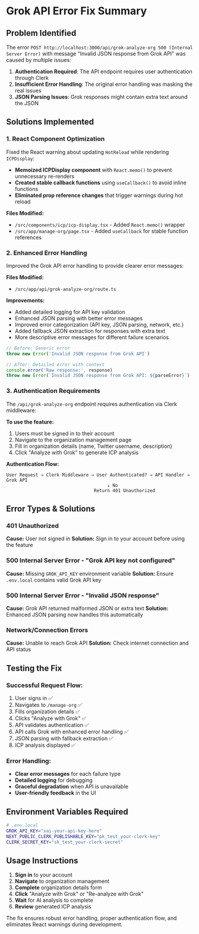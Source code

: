 # Grok API Error Fix Summary

## Problem Identified
The error `POST http://localhost:3000/api/grok-analyze-org 500 (Internal Server Error)` with message "Invalid JSON response from Grok API" was caused by multiple issues:

1. **Authentication Required**: The API endpoint requires user authentication through Clerk
2. **Insufficient Error Handling**: The original error handling was masking the real issues
3. **JSON Parsing Issues**: Grok responses might contain extra text around the JSON

## Solutions Implemented

### 1. **React Component Optimization**
Fixed the React warning about updating `HotReload` while rendering `ICPDisplay`:

- **Memoized ICPDisplay component** with `React.memo()` to prevent unnecessary re-renders
- **Created stable callback functions** using `useCallback()` to avoid inline functions
- **Eliminated prop reference changes** that trigger warnings during hot reload

**Files Modified:**
- `/src/components/icp/icp-display.tsx` - Added `React.memo()` wrapper
- `/src/app/manage-org/page.tsx` - Added `useCallback` for stable function references

### 2. **Enhanced Error Handling**
Improved the Grok API error handling to provide clearer error messages:

**Files Modified:**
- `/src/app/api/grok-analyze-org/route.ts`

**Improvements:**
- Added detailed logging for API key validation
- Enhanced JSON parsing with better error messages
- Improved error categorization (API key, JSON parsing, network, etc.)
- Added fallback JSON extraction for responses with extra text
- More descriptive error messages for different failure scenarios

```typescript
// Before: Generic error
throw new Error('Invalid JSON response from Grok API')

// After: Detailed error with context
console.error('Raw response:', response)
throw new Error(`Invalid JSON response from Grok API: ${parseError}`)
```

### 3. **Authentication Requirements**
The `/api/grok-analyze-org` endpoint requires authentication via Clerk middleware:

**To use the feature:**
1. Users must be signed in to their account
2. Navigate to the organization management page
3. Fill in organization details (name, Twitter username, description)
4. Click "Analyze with Grok" to generate ICP analysis

**Authentication Flow:**
```
User Request → Clerk Middleware → User Authenticated? → API Handler → Grok API
                                      ↓ No
                                 Return 401 Unauthorized
```

## Error Types & Solutions

### 401 Unauthorized
**Cause:** User not signed in
**Solution:** Sign in to your account before using the feature

### 500 Internal Server Error - "Grok API key not configured"
**Cause:** Missing `GROK_API_KEY` environment variable
**Solution:** Ensure `.env.local` contains valid Grok API key

### 500 Internal Server Error - "Invalid JSON response"
**Cause:** Grok API returned malformed JSON or extra text
**Solution:** Enhanced JSON parsing now handles this automatically

### Network/Connection Errors
**Cause:** Unable to reach Grok API
**Solution:** Check internet connection and API status

## Testing the Fix

### Successful Request Flow:
1. User signs in ✅
2. Navigates to `/manage-org` ✅
3. Fills organization details ✅
4. Clicks "Analyze with Grok" ✅
5. API validates authentication ✅
6. API calls Grok with enhanced error handling ✅
7. JSON parsing with fallback extraction ✅
8. ICP analysis displayed ✅

### Error Handling:
- **Clear error messages** for each failure type
- **Detailed logging** for debugging
- **Graceful degradation** when API is unavailable
- **User-friendly feedback** in the UI

## Environment Variables Required
```bash
# .env.local
GROK_API_KEY="xai-your-api-key-here"
NEXT_PUBLIC_CLERK_PUBLISHABLE_KEY="pk_test_your-clerk-key"
CLERK_SECRET_KEY="sk_test_your-clerk-secret"
```

## Usage Instructions
1. **Sign in** to your account
2. **Navigate** to organization management
3. **Complete** organization details form
4. **Click** "Analyze with Grok" or "Re-analyze with Grok"
5. **Wait** for AI analysis to complete
6. **Review** generated ICP analysis

The fix ensures robust error handling, proper authentication flow, and eliminates React warnings during development.
